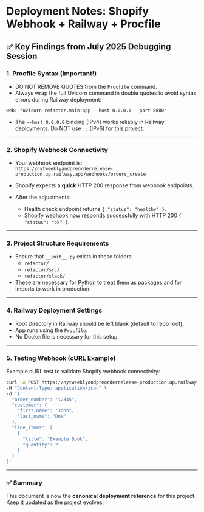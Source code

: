 # Deployment Notes: Shopify Webhook + Railway + Procfile

## ✅ Key Findings from July 2025 Debugging Session

### 1. Procfile Syntax (Important!)
- DO NOT REMOVE QUOTES from the `Procfile` command.
- Always wrap the full Uvicorn command in double quotes to avoid syntax errors during Railway deployment:
  
```
web: "uvicorn refactor.main:app --host 0.0.0.0 --port 8080"
```

- The `--host 0.0.0.0` binding (IPv4) works reliably in Railway deployments. Do NOT use `::` (IPv6) for this project.

---

### 2. Shopify Webhook Connectivity
- Your webhook endpoint is:  
  `https://nytweeklyandpreorderrelease-production.up.railway.app/webhooks/orders_create`

- Shopify expects a **quick** HTTP 200 response from webhook endpoints.
- After the adjustments:
  - Health check endpoint returns `{ "status": "healthy" }`.
  - Shopify webhook now responds successfully with HTTP 200 `{ "status": "ok" }`.

---

### 3. Project Structure Requirements
- Ensure that `__init__.py` exists in these folders:
  - `refactor/`
  - `refactor/src/`
  - `refactor/slack/`
- These are necessary for Python to treat them as packages and for imports to work in production.

---

### 4. Railway Deployment Settings
- Root Directory in Railway should be left blank (default to repo root).
- App runs using the `Procfile`.
- No Dockerfile is necessary for this setup.

---

### 5. Testing Webhook (cURL Example)
Example cURL test to validate Shopify webhook connectivity:
```bash
curl -X POST https://nytweeklyandpreorderrelease-production.up.railway.app/webhooks/orders_create \
-H "Content-Type: application/json" \
-d '{
  "order_number": "12345",
  "customer": {
    "first_name": "John",
    "last_name": "Doe"
  },
  "line_items": [
    {
      "title": "Example Book",
      "quantity": 2
    }
  ]
}'
```

---

### ✅ Summary
This document is now the **canonical deployment reference** for this project.  
Keep it updated as the project evolves.
